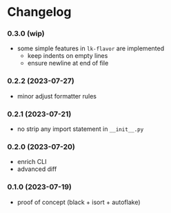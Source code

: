 #  Changelog

### 0.3.0 (wip)

- some simple features in `lk-flavor` are implemented
    - keep indents on empty lines
    - ensure newline at end of file

### 0.2.2 (2023-07-27)

- minor adjust formatter rules

### 0.2.1 (2023-07-21)

- no strip any import statement in `__init__.py`

### 0.2.0 (2023-07-20)

- enrich CLI
- advanced diff

### 0.1.0 (2023-07-19)

- proof of concept (black + isort + autoflake)
